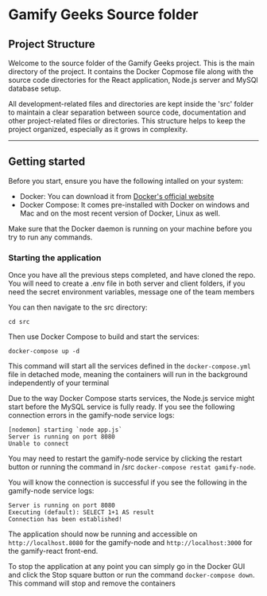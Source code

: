 # Gamify Geeks Source folder

## Project Structure

Welcome to the source folder of the Gamify Geeks project. This is the main directory of the project.
It contains the Docker Copmose file along with the source code directories for the React application,
Node.js server and MySQl database setup.

All development-related files and directories are kept inside the 'src' folder to maintain a clear 
separation between source code, documentation and other project-related files or directories.
This structure helps to keep the project organized, especially as it grows in complexity.

---
## Getting started

Before you start, ensure you have the following intalled on your system:

- Docker: You can download it from [Docker's official website](https://www.docker.com/)
- Docker Compose: It comes pre-installed with Docker on windows and Mac and on the most recent version of Docker, Linux as well.

Make sure that the Docker daemon is running on your machine before you try to run any commands.

### Starting the application

Once you have all the previous steps completed, and have cloned the repo. You will need to create a .env file in both server and client folders, if you need the secret environment variables, message one of the team members

You can then navigate to the src directory:

`cd src`

Then use Docker Compose to build and start the services:

`docker-compose up -d`

This command will start all the services defined in the `docker-compose.yml` file in detached mode, meaning the containers will run in the background independently of your terminal

Due to the way Docker Compose starts services, the Node.js service might start before the MySQL service is fully ready.
If you see the following connection errors in the gamify-node service logs: 

```
[nodemon] starting `node app.js`
Server is running on port 8080
Unable to connect
```

You may need to restart the gamify-node service by clicking the restart button
or running the command in /src `docker-compose restat gamify-node`.

You will know the connection is successful if you see the following in the gamify-node service logs:
```
Server is running on port 8080
Executing (default): SELECT 1+1 AS result
Connection has been established!
```

The application should now be running and accessible on `http://localhost.8080` for the gamify-node
and `http://localhost:3000` for the gamify-react front-end.

To stop the application at any point you can simply go in the Docker GUI and click the Stop square button or run the command `docker-compose down`.
This command will stop and remove the containers
